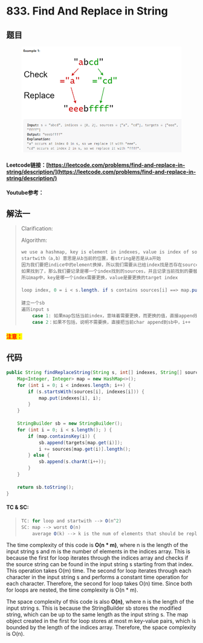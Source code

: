 # 833. Find And Replace in String

## 题目

<figure><img src="../../.gitbook/assets/image (1) (1) (1).png" alt=""><figcaption></figcaption></figure>

#### Leetcode链接：[https://leetcode.com/problems/find-and-replace-in-string/description/](https://leetcode.com/problems/find-and-replace-in-string/description/)

#### Youtube参考：

## 解法一

> Clarification:&#x20;
>
> Algorithm:&#x20;
>
> ```java
> we use a hashmap, key is element in indexes, value is index of sources elements
> startwith（a,b）意思是从b当前的位置，看string是否是从a开始
> 因为我们要把indice中的element换掉，所以我们需要从已给index找是否存在sources
> 如果找到了，那么我们要记录是哪一个index找到的sources，并且记录当前找到的要替换为哪一个sources
> 所以map中，key是哪一个index需要更换，value是要更换的target index
>
> loop index, 0 = i < s.length. if s contains sources[i] ==> map.put(index[i], i)
>
> 建立一个sb
> 遍历input s
>     case 1: 如果map包括当前index，意味着需要更换，而更换的值，直接append到sb中，index是map的value，i = sources[i]的长度
>     case 2：如果不包括，说明不需要换，直接把当前char append到sb中，i++
> ```

#### <mark style="color:red;">注意：</mark>

## 代码

```java
public String findReplaceString(String s, int[] indexes, String[] sources, String[] targets) {
    Map<Integer, Integer> map = new HashMap<>();
    for (int i = 0; i < indexes.length; i++) {
        if (s.startsWith(sources[i], indexes[i])) {
            map.put(indexes[i], i);
        }
    }

    StringBuilder sb = new StringBuilder();
    for (int i = 0; i < s.length(); ) {
        if (map.containsKey(i)) {
            sb.append(targets[map.get(i)]);
            i += sources[map.get(i)].length();
        } else {
            sb.append(s.charAt(i++));
        }
    }
    
    return sb.toString();
}
```

#### TC & SC:&#x20;

> ```java
> TC: for loop and startwith --> O(n^2)
> SC: map --> worst O(n)
>     average O(k) --> k is the num of elements that should be replaced
> ```

The time complexity of this code is **O(n \* m)**, where n is the length of the input string s and m is the number of elements in the indices array. This is because the first for loop iterates through the indices array and checks if the source string can be found in the input string s starting from that index. This operation takes O(m) time. The second for loop iterates through each character in the input string s and performs a constant time operation for each character. Therefore, the second for loop takes O(n) time. Since both for loops are nested, the time complexity is O(n \* m).

The space complexity of this code is also **O(n)**, where n is the length of the input string s. This is because the StringBuilder sb stores the modified string, which can be up to the same length as the input string s. The map object created in the first for loop stores at most m key-value pairs, which is bounded by the length of the indices array. Therefore, the space complexity is O(n).
